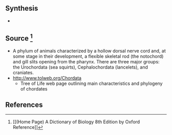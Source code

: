 ## Synthesis
- 
## Source [^1]
- A phylum of animals characterized by a hollow dorsal nerve cord and, at some stage in their development, a flexible skeletal rod (the notochord) and gill slits opening from the pharynx. There are three major groups: the Urochordata (sea squirts), Cephalochordata (lancelets), and craniates.
- http://www.tolweb.org/Chordata
	- Tree of Life web page outlining main characteristics and phylogeny of chordates
## References

[^1]: [[(Home Page) A Dictionary of Biology 8th Edition by Oxford Reference]]